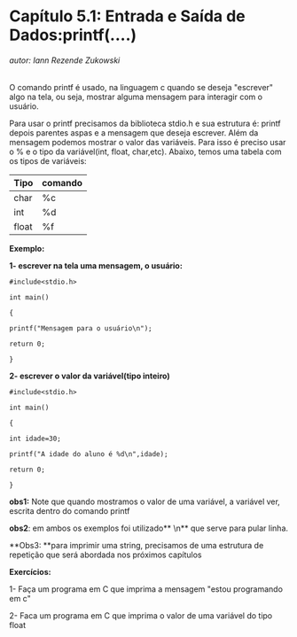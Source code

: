 # **Capítulo 5.1: Entrada e Saída de Dados:printf\(....\)**

###### autor: Iann Rezende Zukowski

O comando printf é usado, na linguagem c quando se deseja "escrever" algo na tela, ou seja, mostrar alguma mensagem para interagir com o usuário.

Para usar o printf precisamos da biblioteca stdio.h e sua estrutura é: printf depois parentes aspas e a mensagem que deseja escrever. Além da mensagem podemos mostrar o valor das variáveis. Para isso é preciso usar o % e o tipo da variável\(int, float, char,etc\). Abaixo, temos uma tabela com os tipos de variáveis:

| Tipo | comando |
| :--- | :--- |
| char | %c |
| int | %d |
| float | %f |

**Exemplo:**

**1- escrever na tela uma mensagem, o usuário:**

`#include<stdio.h>`

`int main()`

`{`

`printf("Mensagem para o usuário\n");`

`return 0;`

`}`

**2- escrever o valor da variável\(tipo inteiro\)**

`#include<stdio.h>`

`int main()`

`{`

`int idade=30;`

`printf("A idade do aluno é %d\n",idade);`

`return 0;`

`}`

**obs1:** Note que quando mostramos o valor de uma variável, a variável ver, escrita dentro do comando printf

**obs2**: em ambos os exemplos foi utilizado** \n** que serve para pular linha.

**Obs3: **para imprimir uma string, precisamos de uma estrutura de repetição que será abordada nos próximos capítulos



**Exercícios:**

1- Faça um programa em C que imprima a mensagem "estou programando em c"

2- Faca um programa em C que imprima o valor de uma variável do tipo float 



